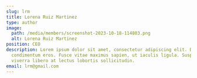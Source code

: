 ```yaml
---
slug: lrm
title: Lorena Ruiz Martinez
type: author
image:
  path: /media/members/screenshot-2023-10-18-114803.png
  alt: Lorena Ruiz Martinez
position: CEO
description: Lorem ipsum dolor sit amet, consectetur adipiscing elit. Donec nec
  condimentum eros. Fusce vitae maximus sapien, ut iaculis ligula. Suspendisse
  viverra libero at lectus lobortis sollicitudin.
email: lrm@gmail.com
---
```

